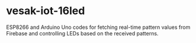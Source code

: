 # vesak-iot-16led
ESP8266 and Arduino Uno codes for fetching real-time pattern values from Firebase and controlling LEDs based on the received patterns.
